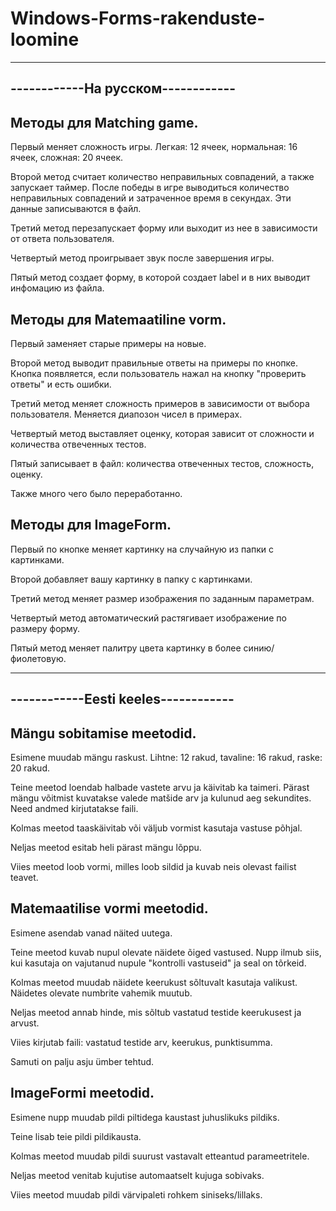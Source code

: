 # Windows-Forms-rakenduste-loomine

----------------------------------
------------На русском------------
----------------------------------


Методы для Matching game.
-------------------------
Первый меняет сложность игры. Легкая: 12 ячеек, нормальная: 16 ячеек, сложная: 20 ячеек.

Второй метод считает количество неправильных совпадений, а также запускает таймер. После победы в игре выводиться  количество неправильных совпадений и затраченное время в секундах. Эти данные записываются в файл.

Третий метод перезапускает форму или выходит из нее в зависимости от ответа пользователя.

Четвертый метод проигрывает звук после завершения игры.

Пятый метод создает форму, в которой создает label и в них выводит инфомацию из файла.


Методы для Matemaatiline vorm.
------------------------------
Первый заменяет старые примеры на новые. 

Второй метод выводит правильные ответы на примеры по кнопке. Кнопка появляется, если пользователь нажал на кнопку "проверить ответы" и есть ошибки.

Третий метод меняет сложность примеров в зависимости от выбора пользователя. Меняется диапозон чисел в примерах.

Четвертый метод выставляет оценку, которая зависит от сложности и количества отвеченных тестов.

Пятый записывает в файл: количества отвеченных тестов, сложность, оценку.

Также много чего было переработанно.


Методы для ImageForm.
---------------------
Первый по кнопке меняет картинку на случайную из папки с картинками. 

Второй добавляет вашу картинку в папку с картинками.

Третий метод меняет размер изображения по заданным параметрам.

Четвертый метод автоматический растягивает изображение по размеру форму.

Пятый метод меняет палитру цвета картинку в более синию/фиолетовую.

------------------------------------
------------Eesti keeles------------
------------------------------------


Mängu sobitamise meetodid.
------------------------
Esimene muudab mängu raskust. Lihtne: 12 rakud, tavaline: 16 rakud, raske: 20 rakud.

Teine meetod loendab halbade vastete arvu ja käivitab ka taimeri. Pärast mängu võitmist kuvatakse valede matšide arv ja kulunud aeg sekundites. Need andmed kirjutatakse faili.

Kolmas meetod taaskäivitab või väljub vormist kasutaja vastuse põhjal.

Neljas meetod esitab heli pärast mängu lõppu.

Viies meetod loob vormi, milles loob sildid ja kuvab neis olevast failist teavet.


Matemaatilise vormi meetodid.
------------------------------
Esimene asendab vanad näited uutega.

Teine meetod kuvab nupul olevate näidete õiged vastused. Nupp ilmub siis, kui kasutaja on vajutanud nupule "kontrolli vastuseid" ja seal on tõrkeid.

Kolmas meetod muudab näidete keerukust sõltuvalt kasutaja valikust. Näidetes olevate numbrite vahemik muutub.

Neljas meetod annab hinde, mis sõltub vastatud testide keerukusest ja arvust.

Viies kirjutab faili: vastatud testide arv, keerukus, punktisumma.

Samuti on palju asju ümber tehtud.


ImageFormi meetodid.
---------------------
Esimene nupp muudab pildi piltidega kaustast juhuslikuks pildiks.

Teine lisab teie pildi pildikausta.

Kolmas meetod muudab pildi suurust vastavalt etteantud parameetritele.

Neljas meetod venitab kujutise automaatselt kujuga sobivaks.

Viies meetod muudab pildi värvipaleti rohkem siniseks/lillaks.
